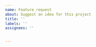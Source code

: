 ```yaml
---
name: Feature request
about: Suggest an idea for this project
title: ''
labels: ''
assignees: ''


---
```

